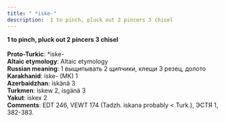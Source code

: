```yaml
---
title: " *iske-"
description:  1 to pinch, pluck out 2 pincers 3 chisel
---
```

<p data-pagefind-weight="0.5">
<strong> 1 to pinch, pluck out 2 pincers 3 chisel</strong><br><br>
<strong>Proto-Turkic</strong>:  *iske-<br>
<strong>Altaic etymology</strong>:  Altaic etymology<br>
<strong>Russian meaning</strong>:  1 выщипывать 2 щипчики, клещи 3 резец, долото<br>
<strong>Karakhanid</strong>:  iske- (MK) 1<br>
<strong>Azerbaidzhan</strong>:  iskänä 3<br>
<strong>Turkmen</strong>:  iskew 2, isgänä 3<br>
<strong>Yakut</strong>:  iskex 2<br>
<strong>Comments</strong>:  EDT 246, VEWT 174 (Tadzh. iskana probably < Turk.), ЭСТЯ 1, 382-383.<br>

</p>
